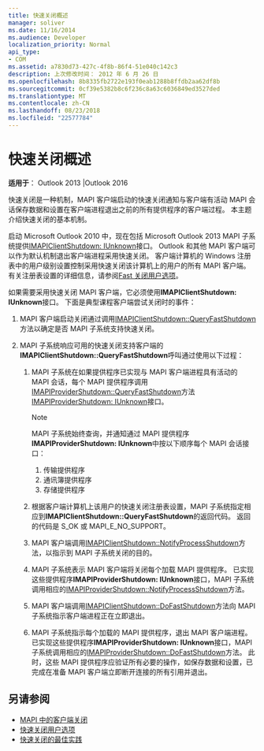```yaml
---
title: 快速关闭概述
manager: soliver
ms.date: 11/16/2014
ms.audience: Developer
localization_priority: Normal
api_type:
- COM
ms.assetid: a7830d73-427c-4f8b-86f4-51e040c142c3
description: 上次修改时间： 2012 年 6 月 26 日
ms.openlocfilehash: 8b8335fb2722e193f0eab1288b8ffdb2aa62df8b
ms.sourcegitcommit: 0cf39e5382b8c6f236c8a63c6036849ed3527ded
ms.translationtype: MT
ms.contentlocale: zh-CN
ms.lasthandoff: 08/23/2018
ms.locfileid: "22577784"
---
```

# <a name="fast-shutdown-overview"></a>快速关闭概述

**适用于**： Outlook 2013 |Outlook 2016 
  
快速关闭是一种机制，MAPI 客户端启动的快速关闭通知与客户端有活动 MAPI 会话保存数据和设置在客户端进程退出之前的所有提供程序的客户端过程。 本主题介绍快速关闭的基本机制。 

启动 Microsoft Outlook 2010 中，现在包括 Microsoft Outlook 2013 MAPI 子系统提供[IMAPIClientShutdown: IUnknown](imapiclientshutdowniunknown.md)接口。 Outlook 和其他 MAPI 客户端可以作为默认机制退出客户端进程采用快速关闭。 客户端计算机的 Windows 注册表中的用户级别设置控制采用快速关闭该计算机上的用户的所有 MAPI 客户端。 有关注册表设置的详细信息，请参阅[Fast 关闭用户选项](fast-shutdown-user-options.md)。
  
如果需要采用快速关闭 MAPI 客户端，它必须使用**IMAPIClientShutdown: IUnknown**接口。 下面是典型课程客户端尝试关闭时的事件： 
  
1. MAPI 客户端启动关闭通过调用[IMAPIClientShutdown::QueryFastShutdown](imapiclientshutdown-queryfastshutdown.md)方法以确定是否 MAPI 子系统支持快速关闭。 
    
2. MAPI 子系统响应可用的快速关闭支持客户端的**IMAPIClientShutdown::QueryFastShutdown**呼叫通过使用以下过程： 
    
    1. MAPI 子系统在如果提供程序已实现与 MAPI 客户端进程具有活动的 MAPI 会话，每个 MAPI 提供程序调用[IMAPIProviderShutdown::QueryFastShutdown](imapiprovidershutdown-queryfastshutdown.md)方法[IMAPIProviderShutdown: IUnknown](imapiprovidershutdowniunknown.md)接口。 
        
       > [!NOTE]
       >  MAPI 子系统始终查询，并通知通过 MAPI 提供程序**IMAPIProviderShutdown: IUnknown**中按以下顺序每个 MAPI 会话接口：
       > 1. 传输提供程序
       > 2. 通讯簿提供程序
       > 3. 存储提供程序 
    
    2. 根据客户端计算机上该用户的快速关闭注册表设置，MAPI 子系统指定相应到**IMAPIClientShutdown::QueryFastShutdown**的返回代码。 返回的代码是 S_OK 或 MAPI_E_NO_SUPPORT。
        
    3. MAPI 客户端调用[IMAPIClientShutdown::NotifyProcessShutdown](imapiclientshutdown-notifyprocessshutdown.md)方法，以指示到 MAPI 子系统关闭的目的。 
        
    4. MAPI 子系统表示 MAPI 客户端将关闭每个加载 MAPI 提供程序。 已实现这些提供程序**IMAPIProviderShutdown: IUnknown**接口，MAPI 子系统调用相应的[IMAPIProviderShutdown::NotifyProcessShutdown](imapiprovidershutdown-notifyprocessshutdown.md)方法。 
        
    5. MAPI 客户端调用[IMAPIClientShutdown::DoFastShutdown](imapiclientshutdown-dofastshutdown.md)方法向 MAPI 子系统指示客户端进程正在立即退出。 
        
    6. MAPI 子系统指示每个加载的 MAPI 提供程序，退出 MAPI 客户端进程。 已实现这些提供程序**IMAPIProviderShutdown: IUnknown**接口，MAPI 子系统调用相应的[IMAPIProviderShutdown::DoFastShutdown](imapiprovidershutdown-dofastshutdown.md)方法。 此时，这些 MAPI 提供程序应验证所有必要的操作，如保存数据和设置，已完成在准备 MAPI 客户端立即断开连接的所有引用并退出。 
    
## <a name="see-also"></a>另请参阅

- [MAPI 中的客户端关闭](client-shutdown-in-mapi.md)
- [快速关闭用户选项](fast-shutdown-user-options.md)
- [快速关闭的最佳实践](best-practices-for-fast-shutdown.md)

